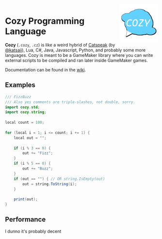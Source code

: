 <picture>
  <img
    align="right"
    width="25%"
    height="25%"
    alt="Cozy Logo"
    src="./logo.png">
</picture>

# Cozy Programming Language

**Cozy** (`.cozy`, `.cz`) is like a weird hybrid of [Catspeak](https://github.com/katsaii/catspeak-lang) (by [@katsaii](https://github.com/katsaii)), Lua, C#, Java, Javascript, Python, and probably some more languages. Cozy is meant to be a GameMaker library where you can write external scripts to be compiled and ran later inside GameMaker games.

Documentation can be found in the [wiki](https://github.com/RetroManB/cozy-lang/wiki).

## Examples

```java
/// FizzBuzz
/// Also yes comments are triple-slashes, not double, sorry.
import cozy.std;
import cozy.string;

local count = 100;

for (local i = 1; i <= count; i += 1) {
	local out = "";
	
	if (i % 3 == 0) {
		out += "Fizz";
	}
	if (i % 5 == 0) {
		out += "Buzz";
	}
	if (out == "") { // OR string.IsEmpty(out)
		out = string.ToString(i);
	}
	
	print(out);
}
```

## Performance

I dunno it's probably decent
